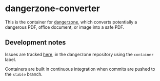 # dangerzone-converter

This is the container for [dangerzone](https://github.com/firstlookmedia/dangerzone), which converts potentially a dangerous PDF, office document, or image into a safe PDF.

## Development notes

Issues are tracked [here](https://github.com/firstlookmedia/dangerzone/issues?q=is%3Aissue+is%3Aopen+label%3Acontainer), in the dangerzone repository using the `container` label.

Containers are built in continuous integration when commits are pushed to the `stable` branch.